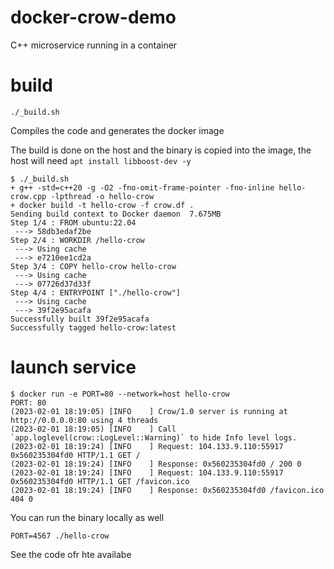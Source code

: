 # docker-crow-demo

C++ microservice running in a container

# build

```
./_build.sh
```

Compiles the code and generates the docker image

The build is done on the host and the binary is copied into the image, the host will need `apt install libboost-dev -y`

```
$ ./_build.sh 
+ g++ -std=c++20 -g -O2 -fno-omit-frame-pointer -fno-inline hello-crow.cpp -lpthread -o hello-crow
+ docker build -t hello-crow -f crow.df .
Sending build context to Docker daemon  7.675MB
Step 1/4 : FROM ubuntu:22.04
 ---> 58db3edaf2be
Step 2/4 : WORKDIR /hello-crow
 ---> Using cache
 ---> e7210ee1cd2a
Step 3/4 : COPY hello-crow hello-crow
 ---> Using cache
 ---> 07726d37d33f
Step 4/4 : ENTRYPOINT ["./hello-crow"]
 ---> Using cache
 ---> 39f2e95acafa
Successfully built 39f2e95acafa
Successfully tagged hello-crow:latest
```

# launch service



```
$ docker run -e PORT=80 --network=host hello-crow
PORT: 80
(2023-02-01 18:19:05) [INFO    ] Crow/1.0 server is running at http://0.0.0.0:80 using 4 threads
(2023-02-01 18:19:05) [INFO    ] Call `app.loglevel(crow::LogLevel::Warning)` to hide Info level logs.
(2023-02-01 18:19:24) [INFO    ] Request: 104.133.9.110:55917 0x560235304fd0 HTTP/1.1 GET /
(2023-02-01 18:19:24) [INFO    ] Response: 0x560235304fd0 / 200 0
(2023-02-01 18:19:24) [INFO    ] Request: 104.133.9.110:55917 0x560235304fd0 HTTP/1.1 GET /favicon.ico
(2023-02-01 18:19:24) [INFO    ] Response: 0x560235304fd0 /favicon.ico 404 0
```

You can run the binary locally as well

```
PORT=4567 ./hello-crow
```

See the code ofr hte availabe 
